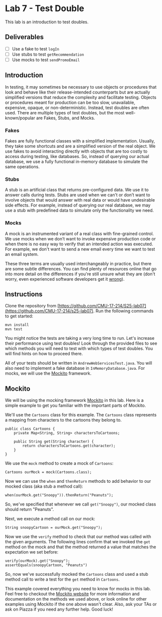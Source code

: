 # Lab 7 - Test Double

This lab is an introduction to test doubles.

## Deliverables
- [ ] Use a fake to test `logIn`
- [ ] Use stubs to test `getRecommendation`
- [ ] Use mocks to test `sendPromoEmail`

## Introduction

In testing, it may sometimes be necessary to use objects or procedures that look and behave like their release-intended counterparts but are actually simplified versions that reduce the complexity and facilitate testing. Objects or procedures meant for production can be too slow, unavailable, expensive, opaque, or non-deterministic. Instead, test doubles are often used. There are multiple types of test doubles, but the most well-known/popular are Fakes, Stubs, and Mocks.

### Fakes

Fakes are fully functional classes with a simplified implementation. Usually, they take some shortcuts and are a simplified version of the real object. We use fakes to avoid interacting directly with objects that are too costly to access during testing, like databases. So, instead of querying our actual database, we use a fully functional in-memory database to simulate the same operations.

<!-- ![Fakes](https://miro.medium.com/v2/resize:fit:1400/format:webp/0*snrzYwepyaPu3uC9.png) -->

### Stubs

A stub is an artificial class that returns pre-configured data. We use it to answer calls during tests. Stubs are used when we can't or don’t want to involve objects that would answer with real data or would have undesirable side effects. For example, instead of querying our real database, we may use a stub with predefined data to simulate only the functionality we need.

<!-- ![Stubs](https://miro.medium.com/v2/resize:fit:1400/format:webp/0*KdpZaEVy6GNnrUpB.png) -->

### Mocks

A mock is an instrumented variant of a real class with fine-grained control. We use mocks when we don’t want to invoke expensive production code or when there is no easy way to verify that an intended action was executed. For example, we don't want to send a new email every time we want to test an email system.

<!-- ![Mocks](https://miro.medium.com/v2/resize:fit:1400/format:webp/0*k7mwTF60slyMxRlm.png) -->

These three terms are usually used interchangeably in practice, but there are some subtle differences. You can find plenty of resources online that go into more detail on the differences if you're still unsure what they are (don't worry, even experienced software developers get it [wrong](https://martinfowler.com/articles/mocksArentStubs.html)).

## Instructions

Clone the repository from [https://github.com/CMU-17-214/S25-lab07](https://github.com/CMU-17-214/s25-lab07). Run the following commands to get started:
```
mvn install
mvn test
```
You might notice the tests are taking a very long time to run. Let's increase their performance using test doubles! Look through the provided files to see which methods you will need to test with which types of test doubles. You will find hints on how to proceed there.

All of your tests should be written in `AndrewWebServicesTest.java`. You will also need to implement a fake database in `InMemoryDatabase.java`. For mocks, we will use the [Mockito](https://site.mockito.org/) framework.

## Mockito

We will be using the mocking framework [Mockito](https://site.mockito.org/) in this lab. Here is a simple example to get you familiar with the important parts of Mockito.

We'll use the `Cartoons` class for this example. The `Cartoons` class represents a mapping from characters to the cartoons they belong to.
```
public class Cartoons {
	private Map<String, String> charactersToCartoons;

	public String get(String character) {
		return charactersToCartoons.get(character);
	}
}
```
We use the `mock` method to create a mock of `Cartoons`:
```
Cartoons ourMock = mock(Cartoons.class);
```

Now we can use the `when` and `thenReturn` methods to add behavior to our mocked class (aka stub a method call):

```
when(ourMock.get("Snoopy")).thenReturn("Peanuts");
```

So, we've specified that whenever we call `get("Snoopy")`, our mocked class should return "Peanuts".

Next, we execute a method call on our mock:
```
String snoopyCartoon = ourMock.get("Snoopy");
```

Now we use the `verify` method to check that our method was called with the given arguments. The following lines confirm that we invoked the `get` method on the mock and that the method returned a value that matches the expectation we set before:
```
verify(ourMock).get("Snoopy");
assertEquals(snoopyCartoon, "Peanuts")
```

So, now we've successfully mocked the `Cartoons` class and used a stub method call to write a test for the `get` method in `Cartoons`.

This example covered everything you need to know for mocks in this lab. Feel free to checkout the [Mockito website](https://site.mockito.org/) for more information and documentation on the methods we used above, or look online for other examples using Mockito if the one above wasn't clear. Also, ask your TAs or ask on Piazza if you need any further help. Good luck!

